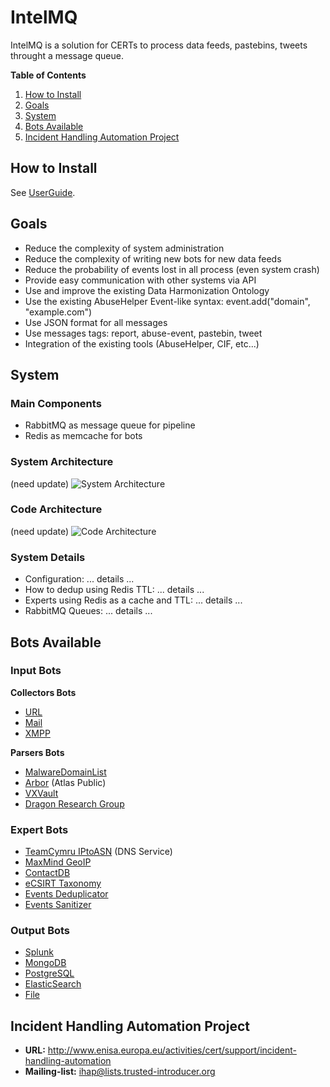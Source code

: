 # IntelMQ

IntelMQ is a solution for CERTs to process data feeds, pastebins, tweets throught a message queue.


**Table of Contents**

1. [How to Install](#how-to-install)
2. [Goals](#goals)
3. [System](#system)
4. [Bots Available](#bots-available)
5. [Incident Handling Automation Project](#incident-handling-automation-project)


<a name="how-to-install"></a>
## How to Install

See [UserGuide](https://github.com/certtools/intelmq/blob/master/docs/UserGuide.md).


<a name="goals"></a>
## Goals

* Reduce the complexity of system administration
* Reduce the complexity of writing new bots for new data feeds
* Reduce the probability of events lost in all process (even system crash)
* Provide easy communication with other systems via API
* Use and improve the existing Data Harmonization Ontology
* Use the existing AbuseHelper Event-like syntax: event.add("domain", "example.com")
* Use JSON format for all messages
* Use messages tags: report, abuse-event, pastebin, tweet
* Integration of the existing tools (AbuseHelper, CIF, etc...)

<a name="system"></a>
## System


### Main Components
* RabbitMQ as message queue for pipeline
* Redis as memcache for bots


### System Architecture

(need update)
![System Architecture](http://i58.tinypic.com/n395bo.jpg)


### Code Architecture

(need update)
![Code Architecture](http://s28.postimg.org/uwzthgqrx/intelmq_arch.png)


### System Details

* Configuration: ... details ...
* How to dedup using Redis TTL: ... details ...
* Experts using Redis as a cache and TTL: ... details ...
* RabbitMQ Queues: ... details ...


<a name="bots-available"></a>
## Bots Available

### Input Bots

**Collectors Bots**
* [URL](https://github.com/certtools/intelmq/tree/master/intelmq/bots/collectors/url)
* [Mail](https://github.com/certtools/intelmq/tree/master/intelmq/bots/collectors/mail)
* [XMPP](https://github.com/certtools/intelmq/tree/master/intelmq/bots/collectors/xmpp)

**Parsers Bots**
* [MalwareDomainList](https://github.com/certtools/intelmq/tree/master/intelmq/bots/parsers/malwaredomainlist)
* [Arbor](https://github.com/certtools/intelmq/tree/master/intelmq/bots/parsers/arbor) (Atlas Public)
* [VXVault](https://github.com/certtools/intelmq/tree/master/intelmq/bots/parsers/vxvault)
* [Dragon Research Group](https://github.com/certtools/intelmq/tree/master/intelmq/bots/parsers/dragonresearchgroup)

### Expert Bots
* [TeamCymru IPtoASN](https://github.com/certtools/intelmq/tree/master/intelmq/bots/experts/cymru) (DNS Service)
* [MaxMind GeoIP](https://github.com/certtools/intelmq/tree/master/intelmq/bots/experts/geoip)
* [ContactDB](https://github.com/certtools/intelmq/tree/master/intelmq/bots/experts/contactdb)
* [eCSIRT Taxonomy](https://github.com/certtools/intelmq/tree/master/intelmq/bots/experts/taxonomy)
* [Events Deduplicator](https://github.com/certtools/intelmq/tree/master/intelmq/bots/experts/deduplicator)
* [Events Sanitizer](https://github.com/certtools/intelmq/tree/master/intelmq/bots/experts/sanitizer)

### Output Bots
* [Splunk](https://github.com/certtools/intelmq/tree/master/intelmq/bots/outputs/logcollector)
* [MongoDB](https://github.com/certtools/intelmq/tree/master/intelmq/bots/outputs/mongodb)
* [PostgreSQL](https://github.com/certtools/intelmq/tree/master/intelmq/bots/outputs/postgresql)
* [ElasticSearch](https://github.com/certtools/intelmq/tree/master/intelmq/bots/outputs/elasticsearch)
* [File](https://github.com/certtools/intelmq/tree/master/intelmq/bots/outputs/file)

<a name="incident-handling-automation-project"></a>
## Incident Handling Automation Project

* **URL:** http://www.enisa.europa.eu/activities/cert/support/incident-handling-automation
* **Mailing-list:** ihap@lists.trusted-introducer.org

